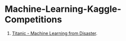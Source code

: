 # Machine-Learning-Kaggle-Competitions

1. [Titanic - Machine Learning from Disaster](https://github.com/u-prashant/Machine-Learning-Kaggle-Competitions/tree/master/Titanic).
